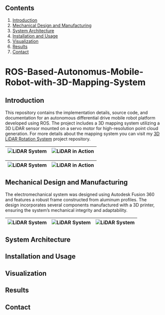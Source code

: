 ## Contents

1. [Introduction](#introduction)
2. [Mechanical Design and Manufacturing](#mechanical-design-and-manufacturing)
3. [System Architecture](#system-architecture)
4. [Installation and Usage](#installation-and-usage)
5. [Visualization](#visualization)
6. [Results](#results)
7. [Contact](#contact)

# ROS-Based-Autonomus-Mobile-Robot-with-3D-Mapping-System
## Introduction
This repository contains the implementation details, source code, and documentation for an autonomous differential drive mobile robot platform developed using ROS. The project includes a 3D mapping system utilizing a 3D LiDAR sensor mounted on a servo motor for high-resolution point cloud generation. For more details about the mapping system you can visit my [3D LiDAR Rotation System](https://github.com/omerdurmus61/3D-LiDAR-Rotation-System-Design?tab=readme-ov-file#system-architecture) project repository.

| ![LiDAR System](https://github.com/omerdurmus61/ROS-Based-Autonomus-Mobile-Robot-with-3D-Mapping-System/blob/master/images/physical_robot1.jpeg) | ![LiDAR in Action](https://github.com/omerdurmus61/ROS-Based-Autonomus-Mobile-Robot-with-3D-Mapping-System/blob/master/images/physical_robot2.jpeg) |
|------------------------------------|------------------------------------|


| ![LiDAR System](https://github.com/omerdurmus61/ROS-Based-Autonomus-Mobile-Robot-with-3D-Mapping-System/blob/master/images/motion_test1.gif) | ![LiDAR in Action](https://github.com/omerdurmus61/ROS-Based-Autonomus-Mobile-Robot-with-3D-Mapping-System/blob/master/images/motion_test2.gif) |
|------------------------------------|------------------------------------|

## Mechanical Design and Manufacturing
The electromechanical system was designed using Autodesk Fusion 360 and features a robust frame constructed from aluminum profiles. The design incorporates several components manufactured with a 3D printer, ensuring the system’s mechanical integrity and adaptability.

| ![LiDAR System]([image1_path](https://github.com/omerdurmus61/ROS-Based-Autonomus-Mobile-Robot-with-3D-Mapping-System/blob/master/images/CAD1.png)) | ![LiDAR System]([image2_path](https://github.com/omerdurmus61/ROS-Based-Autonomus-Mobile-Robot-with-3D-Mapping-System/blob/master/images/CAD2.png)) | ![LiDAR System]([image3_path](https://github.com/omerdurmus61/ROS-Based-Autonomus-Mobile-Robot-with-3D-Mapping-System/blob/master/images/CAD3.png)) |
|--------------------------|--------------------------|--------------------------|


## System Architecture

## Installation and Usage

## Visualization

## Results

## Contact
